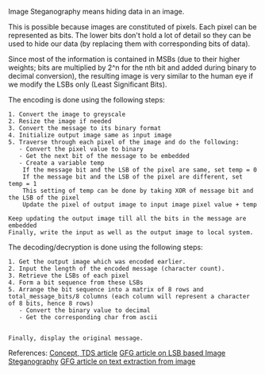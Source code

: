 Image Steganography means hiding data in an image. 

This is possible because images are constituted of pixels. Each pixel can be represented as bits. The lower bits don't hold a lot of detail so they can be used to hide our data (by replacing them with corresponding bits of data). 

Since most of the information is contained in MSBs (due to their higher weights; bits are multiplied by 2^n for the nth bit and added during binary to decimal conversion), the resulting image is very similar to the human eye if we modify the LSBs only (Least Significant Bits).

The encoding is done using the following steps:

    1. Convert the image to greyscale
    2. Resize the image if needed
    3. Convert the message to its binary format
    4. Initialize output image same as input image
    5. Traverse through each pixel of the image and do the following:
       - Convert the pixel value to binary
       - Get the next bit of the message to be embedded
       - Create a variable temp
        If the message bit and the LSB of the pixel are same, set temp = 0
        If the message bit and the LSB of the pixel are different, set temp = 1
        This setting of temp can be done by taking XOR of message bit and the LSB of the pixel
        Update the pixel of output image to input image pixel value + temp
        
    Keep updating the output image till all the bits in the message are embedded
    Finally, write the input as well as the output image to local system.

The decoding/decryption is done using the following steps:

    1. Get the output image which was encoded earlier.
    2. Input the length of the encoded message (character count).
    3. Retrieve the LSBs of each pixel
    4. Form a bit sequence from these LSBs
    5. Arrange the bit sequence into a matrix of 8 rows and total_message_bits/8 columns (each column will represent a character of 8 bits, hence 8 rows)
       - Convert the binary value to decimal
       - Get the corresponding char from ascii
  
        
    Finally, display the original message.
    
References:
[Concept, TDS article](https://towardsdatascience.com/steganography-hiding-an-image-inside-another-77ca66b2acb1)
[GFG article on LSB based Image Steganography](https://www.geeksforgeeks.org/lsb-based-image-steganography-using-matlab/)
[GFG article on text extraction from image](https://www.geeksforgeeks.org/text-extraction-from-image-using-lsb-based-steganography/)
